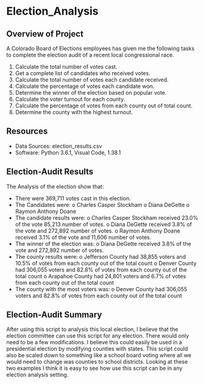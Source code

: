 # Election_Analysis

## Overview of Project
 A Colorado Board of Elections employees has given me the following tasks to complete the election audit of a recent local congressional race.

1.	Calculate the total number of votes cast.
2.	Get a complete list of candidates who received votes.
3.	Calculate the total number of votes each candidate received.
4.	Calculate the percentage of votes each candidate won.
5.	Determine the winner of the election based on popular vote.
6.	Calculate the voter turnout for each county.
7.	Calculate the percentage of votes from each county out of total count.
8.	Determine the county with the highest turnout.

## Resources
-	Data Sources: election_results.csv
-	Software: Python 3.6.1, Visual Code, 1.38.1

## Election-Audit Results
The Analysis of the election show that:
-	There were 369,711 votes cast in this election.
-	The Candidates were:
o	Charles Casper Stockham
o	Diana DeGette
o	Raymon Anthony Doane
-	The candidate results were:
o	Charles Casper Stockham received 23.0% of the vote 85,213 number of votes.
o	Diana DeGette received 3.8% of the vote and 272,892 number of votes.
o	Raymon Anthony Doane received 3.1% of the vote and 11,606 number of votes.
-	The winner of the election was:
o	Diana DeGette received 3.8% of the vote and 272,892 number of votes.
-	The county results were:
o	Jefferson County had 38,855 voters and 10.5% of votes from each county out of the total count
o	Denver County had 306,055 voters and 82.8% of votes from each county out of the total count
o	Arapahoe County had 24,801 voters and 6.7% of votes from each county out of the total count
-	The county with the most voters was:
o	Denver County had 306,055 voters and 82.8% of votes from each county out of the total count

## Election-Audit Summary

After using this script to analysis this local election, I believe that the election committee can use this script for any election. There would only need to be a few modifications. I believe this could easily be used in a presidential election by modifying counties with states. This script could also be scaled down to something like a school board voting where all we would need to change was counties to school districts. Looking at these two examples I think it is easy to see how use this script can be in any election analysis setting.



